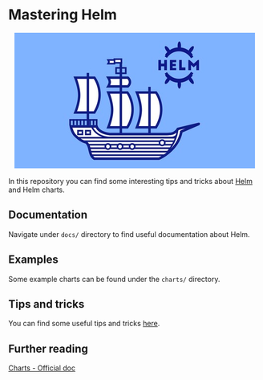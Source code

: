 # Mastering Helm

<p align="center">
    <img src="./assets/helm-ship.jpg"/>
</p>

In this repository you can find some interesting tips and
tricks about [Helm](https://helm.sh) and Helm charts.

## Documentation

Navigate under `docs/` directory to find useful documentation
about Helm.

## Examples

Some example charts can be found under the `charts/` directory.

## Tips and tricks

You can find some useful tips and tricks [here](./docs/99.tips-and-tricks.md).

## Further reading

[Charts - Official doc](https://helm.sh/docs/topics/charts/)

